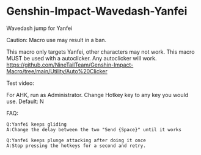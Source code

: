 # Genshin-Impact-Wavedash-Yanfei
Wavedash jump for Yanfei

Caution: Macro use may result in a ban.

This macro only targets Yanfei, other characters may not work.
This macro MUST be used with a autoclicker. Any autoclicker will work.
https://github.com/NineTailTeam/Genshin-Impact-Macro/tree/main/Utility/Auto%20Clicker

Test video:

For AHK, run as Administrator. Change Hotkey key to any key you would use. Default: N

FAQ:
	
	Q:Yanfei keeps gliding
	A:Change the delay between the two "Send {Space}" until it works
	
	Q:Yanfei keeps plunge attacking after doing it once
	A:Stop pressing the hotkeys for a second and retry.
